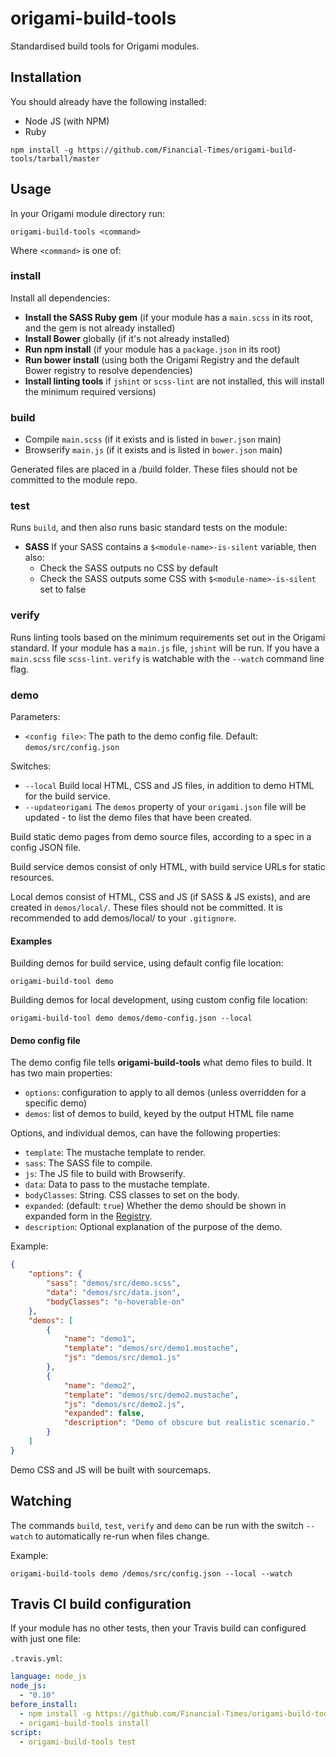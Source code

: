 # origami-build-tools

Standardised build tools for Origami modules.

## Installation

You should already have the following installed:

* Node JS (with NPM)
* Ruby


`npm install -g https://github.com/Financial-Times/origami-build-tools/tarball/master`

## Usage

In your Origami module directory run:

    origami-build-tools <command>

Where `<command>` is one of:

### install

Install all dependencies:

* __Install the SASS Ruby gem__ (if your module has a `main.scss` in its root, and the gem is not already installed)
* __Install Bower__ globally (if it's not already installed)
* __Run npm install__ (if your module has a `package.json` in its root)
* __Run bower install__ (using both the Origami Registry and the default Bower registry to resolve dependencies)
* __Install linting tools__ if `jshint` or `scss-lint` are not installed, this will install the minimum required versions)

### build

* Compile `main.scss` (if it exists and is listed in `bower.json` main)
* Browserify `main.js` (if it exists and is listed in `bower.json` main)

Generated files are placed in a /build folder. These files should not be committed to the module repo.

### test

Runs `build`, and then also runs basic standard tests on the module:

* __SASS__ If your SASS contains a `$<module-name>-is-silent` variable, then also:
    * Check the SASS outputs no CSS by default
    * Check the SASS outputs some CSS with `$<module-name>-is-silent` set to false

### verify

Runs linting tools based on the minimum requirements set out in the Origami
standard.  If your module has a `main.js` file, `jshint` will be run. If you have a
`main.scss` file `scss-lint`.  `verify` is watchable with the `--watch`
command line flag.

### demo

Parameters:

* `<config file>`: The path to the demo config file. Default: `demos/src/config.json`

Switches:

* `--local` Build local HTML, CSS and JS files, in addition to demo HTML for the build service.
* `--updateorigami` The `demos` property of your `origami.json` file will be updated - to list the demo files that have been created.

Build static demo pages from demo source files, according to a spec in a config JSON file.

Build service demos consist of only HTML, with build service URLs for static resources.

Local demos consist of HTML, CSS and JS (if SASS & JS exists), and are created in `demos/local/`. These files should not be committed. It is recommended to add demos/local/ to your `.gitignore`.

#### Examples

Building demos for build service, using default config file location:

    origami-build-tool demo

Building demos for local development, using custom config file location:

    origami-build-tool demo demos/demo-config.json --local

#### Demo config file

The demo config file tells __origami-build-tools__ what demo files to build. It has two main properties:

* `options`: configuration to apply to all demos (unless overridden for a specific demo)
* `demos`: list of demos to build, keyed by the output HTML file name

Options, and individual demos, can have the following properties:

* `template`: The mustache template to render.
* `sass`: The SASS file to compile.
* `js`: The JS file to build with Browserify.
* `data`: Data to pass to the mustache template.
* `bodyClasses`: String. CSS classes to set on the body.
* `expanded`: (default: `true`) Whether the demo should be shown in expanded form in the [Registry](registry.origami.ft.com).
* `description`: Optional explanation of the purpose of the demo.

Example:

```json
{
    "options": {
        "sass": "demos/src/demo.scss",
        "data": "demos/src/data.json",
        "bodyClasses": "o-hoverable-on"
    },
    "demos": [
        {
            "name": "demo1",
            "template": "demos/src/demo1.mustache",
            "js": "demos/src/demo1.js"
        },
        {
            "name": "demo2",
            "template": "demos/src/demo2.mustache",
            "js": "demos/src/demo2.js",
            "expanded": false,
            "description": "Demo of obscure but realistic scenario."
        }
    ]
}
```

Demo CSS and JS will be built with sourcemaps.

## Watching

The commands `build`, `test`, `verify` and `demo` can be run with the switch `--watch` to automatically re-run when files change.

Example:

    origami-build-tools demo /demos/src/config.json --local --watch

## Travis CI build configuration

If your module has no other tests, then your Travis build can configured with just one file:

`.travis.yml`:

```yaml
language: node_js
node_js:
  - "0.10"
before_install:
  - npm install -g https://github.com/Financial-Times/origami-build-tools/tarball/master
  - origami-build-tools install
script:
  - origami-build-tools test
```
